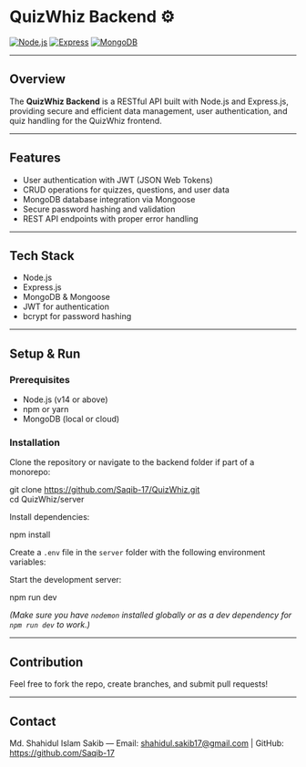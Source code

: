 # QuizWhiz Backend ⚙️

[![Node.js](https://img.shields.io/badge/Node.js-339933?style=flat&logo=node.js&logoColor=white)](https://nodejs.org/)
[![Express](https://img.shields.io/badge/Express.js-000000?style=flat&logo=express&logoColor=white)](https://expressjs.com/)
[![MongoDB](https://img.shields.io/badge/MongoDB-47A248?style=flat&logo=mongodb&logoColor=white)](https://mongodb.com)

---

## Overview

The **QuizWhiz Backend** is a RESTful API built with Node.js and Express.js, providing secure and efficient data management, user authentication, and quiz handling for the QuizWhiz frontend.

---

## Features

- User authentication with JWT (JSON Web Tokens)  
- CRUD operations for quizzes, questions, and user data  
- MongoDB database integration via Mongoose  
- Secure password hashing and validation  
- REST API endpoints with proper error handling

---

## Tech Stack

- Node.js  
- Express.js  
- MongoDB & Mongoose  
- JWT for authentication  
- bcrypt for password hashing  

---

## Setup & Run

### Prerequisites

- Node.js (v14 or above)  
- npm or yarn  
- MongoDB (local or cloud)

### Installation

Clone the repository or navigate to the backend folder if part of a monorepo:

git clone https://github.com/Saqib-17/QuizWhiz.git  
cd QuizWhiz/server

Install dependencies:

npm install

Create a `.env` file in the `server` folder with the following environment variables:

Start the development server:

npm run dev

*(Make sure you have `nodemon` installed globally or as a dev dependency for `npm run dev` to work.)*

---

## Contribution

Feel free to fork the repo, create branches, and submit pull requests!

---

## Contact

Md. Shahidul Islam Sakib — Email: shahidul.sakib17@gmail.com | GitHub: https://github.com/Saqib-17

